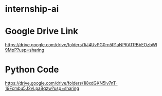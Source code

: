 # internship-ai


# Google Drive Link
https://drive.google.com/drive/folders/1iJ4UvPG0rn5R1aNPKATRBbEOzbWI9MpP?usp=sharing

# Python Code
https://drive.google.com/drive/folders/1i8xdGKN5lv7nT-19Fcmbu5J2vLpaBqzw?usp=sharing
